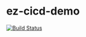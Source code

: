 # ez-cicd-demo


[![Build Status](https://ez-cicd-demo.d.yc.deepdreams.ml/api/badges/Savemech/ez-cicd-demo/status.svg)](https://ez-cicd-demo.d.yc.deepdreams.ml/Savemech/ez-cicd-demo)

